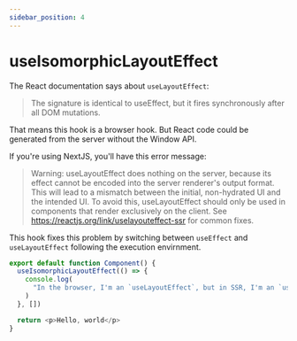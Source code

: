```yaml
---
sidebar_position: 4
---
```


# useIsomorphicLayoutEffect

The React documentation says about `useLayoutEffect`:

> The signature is identical to useEffect, but it fires synchronously after all DOM mutations.

That means this hook is a browser hook. But React code could be generated from the server without the Window API.

If you're using NextJS, you'll have this error message:

> Warning: useLayoutEffect does nothing on the server, because its effect cannot be encoded into the server renderer's output format. This will lead to a mismatch between the initial, non-hydrated UI and the intended UI. To avoid this, useLayoutEffect should only be used in components that render exclusively on the client. See https://reactjs.org/link/uselayouteffect-ssr for common fixes.

This hook fixes this problem by switching between `useEffect` and `useLayoutEffect` following the execution envirnment.

```ts
export default function Component() {
  useIsomorphicLayoutEffect(() => {
    console.log(
      "In the browser, I'm an `useLayoutEffect`, but in SSR, I'm an `useEffect`.",
    )
  }, [])

  return <p>Hello, world</p>
}
```
